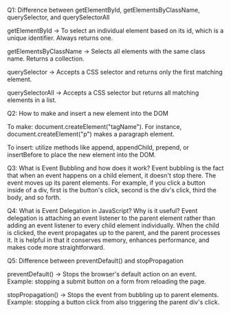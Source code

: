 Q1: Difference between getElementById, getElementsByClassName, querySelector, and querySelectorAll

getElementById → To select an individual element based on its id, which is a unique identifier. Always returns one.

getElementsByClassName → Selects all elements with the same class name. Returns a collection.

querySelector → Accepts a CSS selector and returns only the first matching element.

querySelectorAll → Accepts a CSS selector but returns all matching elements in a list.



Q2: How to make and insert a new element into the DOM

To make: document.createElement("tagName"). For instance, document.createElement("p") makes a paragraph element.

To insert: utilize methods like append, appendChild, prepend, or insertBefore to place the new element into the DOM.



Q3: What is Event Bubbling and how does it work?
Event bubbling is the fact that when an event happens on a child element, it doesn't stop there. The event moves up its parent elements. For example, if you click a button inside of a div, first is the button's click, second is the div's click, third the body, and so forth.



Q4: What is Event Delegation in JavaScript? Why is it useful?
Event delegation is attaching an event listener to the parent element rather than adding an event listener to every child element individually. When the child is clicked, the event propagates up to the parent, and the parent processes it. It is helpful in that it conserves memory, enhances performance, and makes code more straightforward.



Q5: Difference between preventDefault() and stopPropagation

preventDefault() → Stops the browser's default action on an event. Example: stopping a submit button on a form from reloading the page.

stopPropagation() → Stops the event from bubbling up to parent elements. Example: stopping a button click from also triggering the parent div's click.
